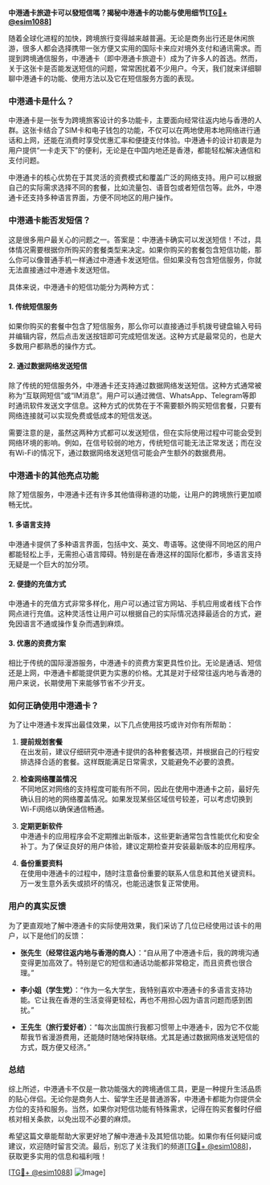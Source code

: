 **中港通卡旅遊卡可以發短信嗎？揭秘中港通卡的功能与使用细节[[TG💪+ @esim1088](https://t.me/s/esim1088)]**

随着全球化进程的加快，跨境旅行变得越来越普遍。无论是商务出行还是休闲旅游，很多人都会选择携带一张方便又实用的国际卡来应对境外支付和通讯需求。而提到跨境通信服务，中港通卡（即中港通卡旅遊卡）成为了许多人的首选。然而，关于这张卡是否能发送短信的问题，常常困扰着不少用户。今天，我们就来详细聊聊中港通卡的功能、使用方法以及它在短信服务方面的表现。

### 中港通卡是什么？

中港通卡是一张专为跨境旅客设计的多功能卡，主要面向经常往返内地与香港的人群。这张卡结合了SIM卡和电子钱包的功能，不仅可以在两地使用本地网络进行通话和上网，还能在消费时享受优惠汇率和便捷支付体验。中港通卡的设计初衷是为用户提供“一卡走天下”的便利，无论是在中国内地还是香港，都能轻松解决通信和支付问题。

中港通卡的核心优势在于其灵活的资费模式和覆盖广泛的网络支持。用户可以根据自己的实际需求选择不同的套餐，比如流量包、语音包或者短信包等。此外，中港通卡还支持多种语言界面，方便不同地区的用户操作。

### 中港通卡能否发短信？

这是很多用户最关心的问题之一。答案是：中港通卡确实可以发送短信！不过，具体情况需要根据你所购买的套餐类型来决定。如果你购买的套餐包含短信功能，那么你可以像普通手机一样通过中港通卡发送短信。但如果没有包含短信服务，你就无法直接通过中港通卡发送短信。

具体来说，中港通卡的短信功能分为两种方式：

#### 1. **传统短信服务**
如果你购买的套餐中包含了短信服务，那么你可以直接通过手机拨号键盘输入号码并编辑内容，然后点击发送按钮即可完成短信发送。这种方式是最常见的，也是大多数用户都熟悉的操作方式。

#### 2. **通过数据网络发送短信**
除了传统的短信服务外，中港通卡还支持通过数据网络发送短信。这种方式通常被称为“互联网短信”或“IM消息”。用户可以通过微信、WhatsApp、Telegram等即时通讯软件发送文字信息。这种方式的优势在于不需要额外购买短信套餐，只要有网络连接就可以实现免费或低成本的短信发送。

需要注意的是，虽然这两种方式都可以发送短信，但在实际使用过程中可能会受到网络环境的影响。例如，在信号较弱的地方，传统短信可能无法正常发送；而在没有Wi-Fi的情况下，通过数据网络发送短信可能会产生额外的数据费用。

### 中港通卡的其他亮点功能

除了短信服务，中港通卡还有许多其他值得称道的功能，让用户的跨境旅行更加顺畅无忧。

#### 1. **多语言支持**
中港通卡提供了多种语言界面，包括中文、英文、粤语等。这使得不同地区的用户都能轻松上手，无需担心语言障碍。特别是在香港这样的国际化都市，多语言支持无疑是一个巨大的加分项。

#### 2. **便捷的充值方式**
中港通卡的充值方式非常多样化，用户可以通过官方网站、手机应用或者线下合作网点进行充值。这种灵活性让用户可以根据自己的实际情况选择最适合的方式，避免因语言不通或操作复杂而遇到麻烦。

#### 3. **优惠的资费方案**
相比于传统的国际漫游服务，中港通卡的资费方案更具性价比。无论是通话、短信还是上网，中港通卡都能提供更为实惠的价格。尤其是对于经常往返内地与香港的用户来说，长期使用下来能够节省不少开支。

### 如何正确使用中港通卡？

为了让中港通卡发挥出最佳效果，以下几点使用技巧或许对你有所帮助：

1. **提前规划套餐**  
   在出发前，建议仔细研究中港通卡提供的各种套餐选项，并根据自己的行程安排选择合适的套餐。这样既能满足日常需求，又能避免不必要的浪费。

2. **检查网络覆盖情况**  
   不同地区对网络的支持程度可能有所不同，因此在使用中港通卡之前，最好先确认目的地的网络覆盖情况。如果发现某些区域信号较差，可以考虑切换到Wi-Fi网络以确保通信畅通。

3. **定期更新软件**  
   中港通卡的应用程序会不定期推出新版本，这些更新通常包含性能优化和安全补丁。为了保证良好的用户体验，建议定期检查并安装最新版本的应用程序。

4. **备份重要资料**  
   在使用中港通卡的过程中，随时注意备份重要的联系人信息和其他关键资料。万一发生意外丢失或损坏的情况，也能迅速恢复正常使用。

### 用户的真实反馈

为了更直观地了解中港通卡的实际使用效果，我们采访了几位已经使用过该卡的用户，以下是他们的反馈：

- **张先生（经常往返内地与香港的商人）**：“自从用了中港通卡后，我的跨境沟通变得更加高效了。特别是它的短信和通话功能都非常稳定，而且资费也很合理。”

- **李小姐（学生党）**：“作为一名大学生，我特别喜欢中港通卡的多语言支持功能。它让我在香港的生活变得更轻松，再也不用担心因为语言问题而感到困扰。”

- **王先生（旅行爱好者）**：“每次出国旅行我都习惯带上中港通卡，因为它不仅能帮我节省漫游费用，还能随时随地保持联络。尤其是通过数据网络发送短信的方式，既方便又经济。”

### 总结

综上所述，中港通卡不仅是一款功能强大的跨境通信工具，更是一种提升生活品质的贴心伴侣。无论你是商务人士、留学生还是普通游客，中港通卡都能为你提供全方位的支持和服务。当然，如果你对短信功能有特殊需求，记得在购买套餐时仔细核对相关条款，以免出现不必要的麻烦。

希望这篇文章能帮助大家更好地了解中港通卡及其短信功能。如果你有任何疑问或建议，欢迎随时留言交流。最后，别忘了关注我们的频道[[TG💪+ @esim1088](https://t.me/s/esim1088)]，获取更多实用的信息和福利哦！

[[TG💪+ @esim1088](https://t.me/s/esim1088)] ![Image](https://i.postimg.cc/4NQfJmqS/Snipaste-2025-05-13-00-14-12.png)]